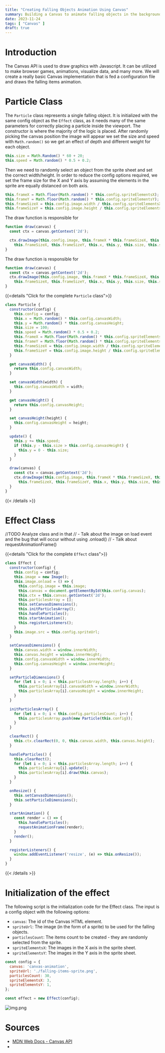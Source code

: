 ```yaml
---
title: "Creating Falling Objects Animation Using Canvas"
summary: Building a Canvas to animate falling objects in the background
date: 2023-11-24
tags: [ "Canvas" ]
draft: true
---
```


# Introduction

The Canvas API is used to draw graphics with Javascript. It can be utilized to make browser games, animations, visualize
data, and many more. We will create a really basic Canvas implementation that is fed a configuration file and draws the
falling items animation.

# Particle Class

The `Particle` class represents a single falling object. It is initialized with the same config object as the `Effect`
class, as it needs many of the same parameters for correctly placing a particle inside the viewport. The constructor
is where the majority of the logic is placed. After randomly picking the canvas position the image will appear we set
the size and speed with `Math.random()` so we get an effect of depth and different weight for each object.

```javascript
this.size = Math.Random() * 60 + 20;
this.speed = Math.random() * 0.5 + 0.2;
```

Then we need to randomly select an object from the sprite sheet and set the correct width/height. In order to reduce the
config options required, we set the frame size for the X and Y axis by assuming the elements in the sprite are equally
distanced on both axis.

```javascript
this.frameX = Math.floor(Math.random() * this.config.spriteElementsX);
this.frameY = Math.floor(Math.random() * this.config.spriteElementsY);
this.frameSizeX = this.config.image.width / this.config.spriteElementsX;
this.frameSizeY = this.config.image.height / this.config.spriteElementsY;
```

The draw function is responsible for

```javascript
function draw(canvas) {
  const ctx = canvas.getContext('2d');

  ctx.drawImage(this.config.image, this.frameX * this.frameSizeX, this.frameY * this.frameSizeY,
    this.frameSizeX, this.frameSizeY, this.x, this.y, this.size, this.size);
}
```

The draw function is responsible for

```javascript
function draw(canvas) {
  const ctx = canvas.getContext('2d');
  ctx.drawImage(this.config.image, this.frameX * this.frameSizeX, this.frameY * this.frameSizeY,
    this.frameSizeX, this.frameSizeY, this.x, this.y, this.size, this.size);
}
```

{{<details "Click for the complete `Particle` class">}}

```javascript
class Particle {
  constructor(config) {
    this.config = config;
    this.x = Math.random() * this.config.canvasWidth;
    this.y = Math.random() * this.config.canvasHeight;
    this.size = 100;
    this.speed = Math.random() * 0.5 + 0.2;
    this.frameX = Math.floor(Math.random() * this.config.spriteElementsX);
    this.frameY = Math.floor(Math.random() * this.config.spriteElementsY);
    this.frameSizeX = this.config.image.width / this.config.spriteElementsX;
    this.frameSizeY = this.config.image.height / this.config.spriteElementsY;
  }

  get canvasWidth() {
    return this.config.canvasWidth;
  }

  set canvasWidth(width) {
    this.config.canvasWidth = width;
  }

  get canvasHeight() {
    return this.config.canvasHeight;
  }

  set canvasHeight(height) {
    this.config.canvasHeight = height;
  }

  update() {
    this.y += this.speed;
    if (this.y - this.size > this.config.canvasHeight) {
      this.y = 0 - this.size;
    }
  }

  draw(canvas) {
    const ctx = canvas.getContext('2d');
    ctx.drawImage(this.config.image, this.frameX * this.frameSizeX, this.frameY * this.frameSizeY,
      this.frameSizeX, this.frameSizeY, this.x, this.y, this.size, this.size);
  }
}
```

{{< /details >}}

# Effect Class

//TODO Analyze class and in that
// - Talk about the image on load event and the bug that will occur without using .onload()
// - Talk about requestAnimationFrame()

{{<details "Click for the complete `Effect` class">}}

```javascript
class Effect {
  constructor(config) {
    this.config = config;
    this.image = new Image();
    this.image.onload = () => {
      this.config.image = this.image;
      this.canvas = document.getElementById(this.config.canvas);
      this.ctx = this.canvas.getContext('2d');
      this.particlesArray = [];
      this.setCanvasDimensions();
      this.initParticlesArray();
      this.handleParticles();
      this.startAnimation();
      this.registerListeners();
    }
    this.image.src = this.config.spriteUrl;
  }

  setCanvasDimensions() {
    this.canvas.width = window.innerWidth;
    this.canvas.height = window.innerHeight;
    this.config.canvasWidth = window.innerWidth;
    this.config.canvasHeight = window.innerHeight;
  }

  setParticleDimensions() {
    for (let i = 0; i < this.particlesArray.length; i++) {
      this.particlesArray[i].canvasWidth = window.innerWidth;
      this.particlesArray[i].canvasHeight = window.innerHeight;
    }
  }

  initParticlesArray() {
    for (let i = 0; i < this.config.particlesCount; i++) {
      this.particlesArray.push(new Particle(this.config));
    }
  }

  clearRect() {
    this.ctx.clearRect(0, 0, this.canvas.width, this.canvas.height);
  }

  handleParticles() {
    this.clearRect();
    for (let i = 0; i < this.particlesArray.length; i++) {
      this.particlesArray[i].update();
      this.particlesArray[i].draw(this.canvas);
    }
  }

  onResize() {
    this.setCanvasDimensions();
    this.setParticleDimensions();
  }

  startAnimation() {
    const render = () => {
      this.handleParticles();
      requestAnimationFrame(render);
    }
    render();
  }

  registerListeners() {
    window.addEventListener('resize', (e) => this.onResize());
  }
}
```

{{< /details >}}

# Initialization of the effect

The following script is the initialization code for the Effect class. The input is a
config object with the following options:

- `canvas`: The id of the Canvas HTML element.
- `spriteUrl`: The image (in the form of a sprite) to be used for the falling objects.
- `particlesCount`: The items count to be created - they are randomly selected from the sprite.
- `spriteElementsX`: The images in the X axis in the sprite sheet.
- `spriteElementsY`: The images in the Y axis in the sprite sheet.

```javascript
const config = {
  canvas: 'canvas-animation',
  spriteUrl: './falling-items-sprite.png',
  particlesCount: 30,
  spriteElementsX: 3,
  spriteElementsY: 1,
};

const effect = new Effect(config);
```

![img.png](/blog/20230114-01.png)

# Sources

- [MDN Web Docs - Canvas API](https://developer.mozilla.org/en-US/docs/Web/API/Canvas_API)
- 